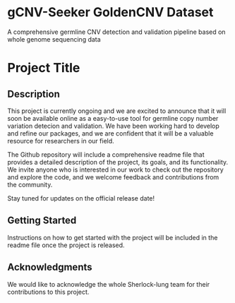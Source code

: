# gCNV-Seeker GoldenCNV Dataset
 A comprehensive germline CNV detection and validation pipeline based on whole genome sequencing data



# Project Title

## Description

This project is currently ongoing and we are excited to announce that it will soon be available online as a easy-to-use tool for germline copy number variation detecion and validation. We have been working hard to develop and refine our packages, and we are confident that it will be a valuable resource for researchers in our field. 

The Github repository will include a comprehensive readme file that provides a detailed description of the project, its goals, and its functionality. We invite anyone who is interested in our work to check out the repository and explore the code, and we welcome feedback and contributions from the community.

Stay tuned for updates on the official release date!

## Getting Started

Instructions on how to get started with the project will be included in the readme file once the project is released.


## Acknowledgments

We would like to acknowledge the whole Sherlock-lung team for their contributions to this project.

